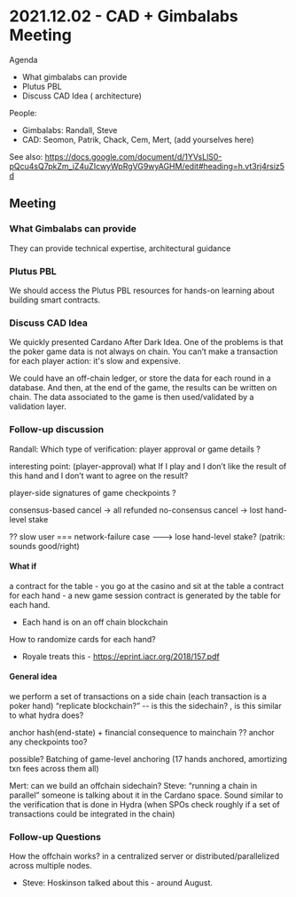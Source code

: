 # 2021.12.02 - CAD + Gimbalabs Meeting

Agenda
* What gimbalabs can provide
* Plutus PBL
* Discuss CAD Idea ( architecture)

People: 
* Gimbalabs: Randall, Steve
* CAD: Seomon, Patrik, Chack, Cem, Mert, (add yourselves here)

See also: https://docs.google.com/document/d/1YVsLlS0-pQcu4sQ7pkZm_iZ4uZIcwyWpRgVG9wyAGHM/edit#heading=h.vt3rj4rsiz5d

## Meeting

### What Gimbalabs can provide
They can provide technical expertise, architectural guidance

### Plutus PBL
We should access the Plutus PBL resources for hands-on learning about building smart contracts. 

### Discuss CAD Idea
We quickly presented Cardano After Dark Idea. One of the problems is that the poker game data  is not always on chain. You can’t make a transaction for each player action: it's slow and expensive.

We could have an off-chain ledger, or store the data for each round in a database. And then, at the end of the game, the results can be written on chain. 
The data associated to the game is then used/validated by a validation layer. 

### Follow-up discussion

Randall: Which type of verification: player approval or game details ?


interesting point: (player-approval) what If I play and I don’t like the result of this hand and I don’t want to agree on the result? 

player-side signatures of game checkpoints ?

consensus-based cancel -> all refunded
no-consensus cancel -> lost hand-level stake

?? slow user === network-failure case
  ---> lose hand-level stake? (patrik: sounds good/right)


#### What if 
a contract for the table - you go at the casino and sit at the table
a contract for each hand - a new game session contract is generated by the table for each hand.
- Each hand is on an off chain blockchain

How to randomize cards for each hand?
* Royale treats this - https://eprint.iacr.org/2018/157.pdf


#### General idea
we perform a set of transactions on a side chain (each transaction is a poker hand)
“replicate blockchain?” -- is this the sidechain? , is this similar to what hydra does?

anchor hash(end-state) + financial consequence to mainchain
?? anchor any checkpoints too?

possible? Batching of game-level anchoring (17 hands anchored, amortizing txn fees across them all)

Mert: can we build an offchain sidechain?
Steve: “running a chain in parallel” someone is talking about it in the Cardano space. Sound similar to the verification that is done in Hydra (when SPOs check roughly if a set of transactions could be integrated in the chain)

### Follow-up Questions

How the offchain works? in a centralized server or distributed/parallelized across multiple nodes.

- Steve: Hoskinson talked about this - around August. 
